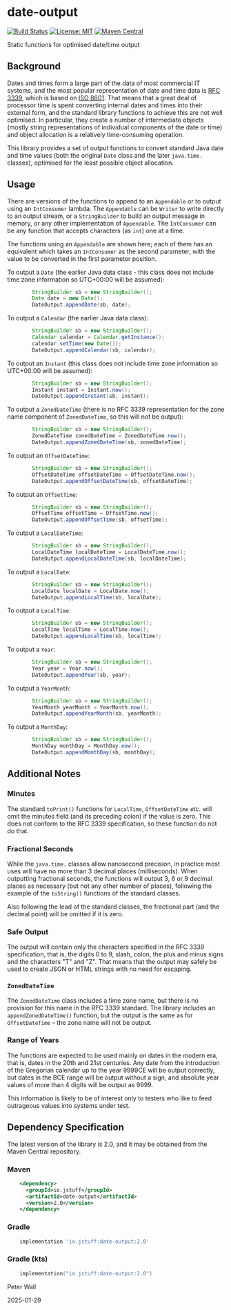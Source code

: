 # date-output

[![Build Status](https://github.com/pwall567/date-output/actions/workflows/build.yml/badge.svg)](https://github.com/pwall567/date-output/actions/workflows/build.yml)
[![License: MIT](https://img.shields.io/badge/License-MIT-yellow.svg)](https://opensource.org/licenses/MIT)
[![Maven Central](https://img.shields.io/maven-central/v/io.jstuff/date-output?label=Maven%20Central)](https://search.maven.org/search?q=g:%22io.jstuff%22%20AND%20a:%22date-output%22)

Static functions for optimised date/time output

## Background

Dates and times form a large part of the data of most commercial IT systems, and the most popular representation of date
and time data is [RFC 3339](https://tools.ietf.org/html/rfc3339), which is based on
[ISO 8601](https://www.iso.org/iso-8601-date-and-time-format.html).
That means that a great deal of processor time is spent converting internal dates and times into their external form,
and the standard library functions to achieve this are not well optimised.
In particular, they create a number of intermediate objects (mostly string representations of individual components of
the date or time) and object allocation is a relatively time-consuming operation.

This library provides a set of output functions to convert standard Java date and time values (both the original `Date`
class and the later `java.time.` classes), optimised for the least possible object allocation.

## Usage

There are versions of the functions to append to an `Appendable` or to output using an `IntConsumer` lambda.
The `Appendable` can be `Writer` to write directly to an output stream, or a `StringBuilder` to build an output message
in memory, or any other implementation of `Appendable`.
The `IntConsumer` can be any function that accepts characters (as `int`) one at a time.

The functions using an `Appendable` are shown here; each of them has an equivalent which takes an `IntConsumer` as the
second parameter, with the value to be converted in the first parameter position.

To output a `Date` (the earlier Java data class - this class does not include time zone information so UTC+00:00 will be
assumed):
```java
        StringBuilder sb = new StringBuilder();
        Date date = new Date();
        DateOutput.appendDate(sb, date);
```

To output a `Calendar` (the earlier Java data class):
```java
        StringBuilder sb = new StringBuilder();
        Calendar calendar = Calendar.getInstance();
        calendar.setTime(new Date());
        DateOutput.appendCalendar(sb, calendar);
```

To output an `Instant` (this class does not include time zone information so UTC+00:00 will be assumed):
```java
        StringBuilder sb = new StringBuilder();
        Instant instant = Instant.now();
        DateOutput.appendInstant(sb, instant);
```

To output a `ZonedDateTime` (there is no RFC 3339 representation for the zone name component of `ZonedDateTime`, so this
will not be output):
```java
        StringBuilder sb = new StringBuilder();
        ZonedDateTime zonedDateTime = ZonedDateTime.now();
        DateOutput.appendZonedDateTime(sb, zonedDateTime);
```

To output an `OffsetDateTime`:
```java
        StringBuilder sb = new StringBuilder();
        OffsetDateTime offsetDateTime = OffsetDateTime.now();
        DateOutput.appendOffsetDateTime(sb, offsetDateTime);
```

To output an `OffsetTime`:
```java
        StringBuilder sb = new StringBuilder();
        OffsetTime offsetTime = OffsetTime.now();
        DateOutput.appendOffsetTime(sb, offsetTime);
```

To output a `LocalDateTime`:
```java
        StringBuilder sb = new StringBuilder();
        LocalDateTime localDateTime = LocalDateTime.now();
        DateOutput.appendLocalDateTime(sb, localDateTime);
```

To output a `LocalDate`:
```java
        StringBuilder sb = new StringBuilder();
        LocalDate localDate = LocalDate.now();
        DateOutput.appendLocalTime(sb, localDate);
```

To output a `LocalTime`:
```java
        StringBuilder sb = new StringBuilder();
        LocalTime localTime = LocalTime.now();
        DateOutput.appendLocalTime(sb, localTime);
```

To output a `Year`:
```java
        StringBuilder sb = new StringBuilder();
        Year year = Year.now();
        DateOutput.appendYear(sb, year);
```

To output a `YearMonth`:
```java
        StringBuilder sb = new StringBuilder();
        YearMonth yearMonth = YearMonth.now();
        DateOutput.appendYearMonth(sb, yearMonth);
```

To output a `MonthDay`:
```java
        StringBuilder sb = new StringBuilder();
        MonthDay monthDay = MonthDay.now();
        DateOutput.appendMonthDay(sb, monthDay);
```

## Additional Notes

### Minutes

The standard `toPrint()` functions for `LocalTime`, `OffsetDateTime` _etc._ will omit the minutes field (and its
preceding colon) if the value is zero.
This does not conform to the RFC 3339 specification, so these function do not do that.

### Fractional Seconds

While the `java.time.` classes allow nanosecond precision, in practice most uses will have no more than 3 decimal places
(milliseconds).
When outputting fractional seconds, the functions will output 3, 6 or 9 decimal places as necessary (but not any other
number of places), following the example of the `toString()` functions of the standard classes.

Also following the lead of the standard classes, the fractional part (and the decimal point) will be omitted if it is
zero.

### Safe Output

The output will contain only the characters specified in the RFC 3339 specification, that is, the digits 0 to 9, slash,
colon, the plus and minus signs and the characters "T" and "Z".
That means that the output may safely be used to create JSON or HTML strings with no need for escaping.

### `ZonedDateTime`

The `ZonedDateTime` class includes a time zone name, but there is no provision for this name in the RFC 3339 standard.
The library includes an `appendZonedDateTime()` function, but the output is the same as for `OffsetDateTime` &ndash; the
zone name will not be output.

### Range of Years

The functions are expected to be used mainly on dates in the modern era, that is, dates in the 20th and 21st centuries.
Any date from the introduction of the Gregorian calendar up to the year 9999CE will be output correctly, but dates in
the BCE range will be output without a sign, and absolute year values of more than 4 digits will be output as 9999.

This information is likely to be of interest only to testers who like to feed outrageous values into systems under test.

## Dependency Specification

The latest version of the library is 2.0, and it may be obtained from the Maven Central repository.

### Maven
```xml
    <dependency>
      <groupId>io.jstuff</groupId>
      <artifactId>date-output</artifactId>
      <version>2.0</version>
    </dependency>
```
### Gradle
```groovy
    implementation 'io.jstuff:date-output:2.0'
```
### Gradle (kts)
```kotlin
    implementation("io.jstuff:date-output:2.0")
```

Peter Wall

2025-01-29
